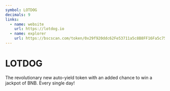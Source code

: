 ```yaml
---
symbol: LOTDOG
decimals: 9
links:
  - name: website
    url: https://lotdog.io
  - name: explorer
    url: https://bscscan.com/token/0x29f920ddc62Fe53711a5c8B8FF16Fa5c75cA12A3
---
```


# LOTDOG

The revolutionary new auto-yield token with an added chance to win a jackpot of BNB. Every single day!
